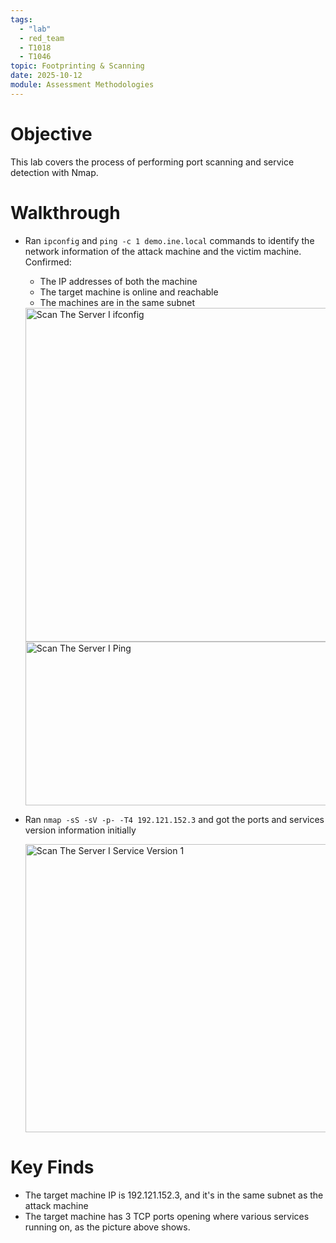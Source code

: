 ```yaml
---
tags:
  - "lab"
  - red_team
  - T1018
  - T1046
topic: Footprinting & Scanning
date: 2025-10-12
module: Assessment Methodologies
---
```

# Objective

This lab covers the process of performing port scanning and service detection with Nmap.

# Walkthrough

- Ran `ipconfig` and `ping -c 1 demo.ine.local` commands to identify the network information of the attack machine and the victim machine. Confirmed:
	- The IP addresses of both the machine
	- The target machine is online and reachable
	- The machines are in the same subnet

   <img width="1098" height="534" alt="Scan The Server I ifconfig" src="https://github.com/user-attachments/assets/c520540a-472a-4ab4-84cf-902d67a6113e" />
   <img width="1110" height="262" alt="Scan The Server I Ping" src="https://github.com/user-attachments/assets/b15e5b8f-73f7-4b8c-ba1a-5a2f869b2fce" />


- Ran `nmap -sS -sV -p- -T4 192.121.152.3` and got the ports and services version information initially
  
  <img width="1345" height="461" alt="Scan The Server I Service Version 1" src="https://github.com/user-attachments/assets/ee30f34d-8df0-436c-8c42-8ee989898663" />


# Key Finds

 - The target machine IP is 192.121.152.3, and it's in the same subnet as the attack machine
 - The target machine has 3 TCP ports opening where various services running on, as the picture above shows.

